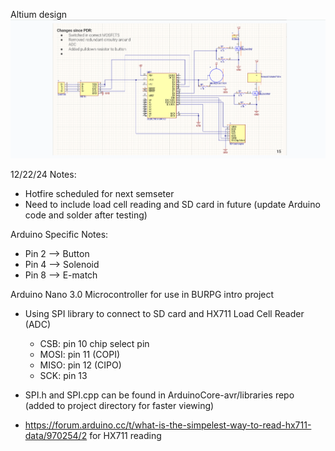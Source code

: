 Altium design
![Alt text](Pictures/AltiumDesign.png?raw=true "Altium Design")

12/22/24 Notes: 
- Hotfire scheduled for next semseter
- Need to include load cell reading and SD card in future (update Arduino code and solder after testing)

Arduino Specific Notes: 
- Pin 2 --> Button
- Pin 4 --> Solenoid
- Pin 8 --> E-match

Arduino Nano 3.0 Microcontroller for use in BURPG intro project
- Using SPI library to connect to SD card and HX711 Load Cell Reader (ADC)
  - CSB: pin 10 chip select pin
  - MOSI: pin 11 (COPI)
  - MISO: pin 12 (CIPO)
  - SCK: pin 13
- SPI.h and SPI.cpp can be found in ArduinoCore-avr/libraries repo (added to project directory for faster viewing)

- https://forum.arduino.cc/t/what-is-the-simpelest-way-to-read-hx711-data/970254/2 for HX711 reading
